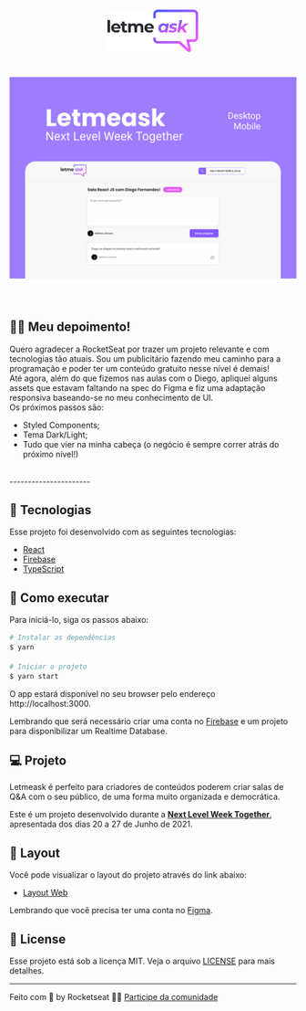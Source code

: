 <p align="center">
  <img alt="Letmeask" src=".github/logo.svg" width="160px">
</p>

<h1 align="center">
    <img alt="Letmeask" src=".github/cover.svg" />
</h1>

<br>

## 🤯🤯 Meu depoimento!

Quero agradecer a RocketSeat por trazer um projeto relevante e com tecnologias tão atuais. Sou um publicitário fazendo meu caminho para a programação e poder ter um conteúdo gratuito nesse nível é demais! 
<br>
Até agora, além do que fizemos nas aulas com o Diego, apliquei alguns assets que estavam faltando na spec do Figma e fiz uma adaptação responsiva baseando-se no meu conhecimento de UI.
<br>
Os próximos passos são:
  - Styled Components;
  - Tema Dark/Light;
  - Tudo que vier na minha cabeça (o negócio é sempre correr atrás do próximo nível!)
<br>
----------------------

## 🧪 Tecnologias

Esse projeto foi desenvolvido com as seguintes tecnologias:

- [React](https://reactjs.org)
- [Firebase](https://firebase.google.com/)
- [TypeScript](https://www.typescriptlang.org/)

## 🚀 Como executar

Para iniciá-lo, siga os passos abaixo:
```bash
# Instalar as dependências
$ yarn

# Iniciar o projeto
$ yarn start
```
O app estará disponível no seu browser pelo endereço http://localhost:3000.

Lembrando que será necessário criar uma conta no [Firebase](https://firebase.google.com/) e um projeto para disponibilizar um Realtime Database.

## 💻 Projeto

Letmeask é perfeito para criadores de conteúdos poderem criar salas de Q&A com o seu público, de uma forma muito organizada e democrática. 

Este é um projeto desenvolvido durante a **[Next Level Week Together](https://nextlevelweek.com/)**, apresentada dos dias 20 a 27 de Junho de 2021.


## 🔖 Layout

Você pode visualizar o layout do projeto através do link abaixo:

- [Layout Web](https://www.figma.com/file/u0BQK8rCf2KgzcukdRRCWh/Letmeask/duplicate) 

Lembrando que você precisa ter uma conta no [Figma](http://figma.com/).

## 📝 License

Esse projeto está sob a licença MIT. Veja o arquivo [LICENSE](LICENSE.md) para mais detalhes.

---

Feito com 💜 by Rocketseat 👋🏻 [Participe da comunidade](https://discord.gg/gKUVrzrPrU)